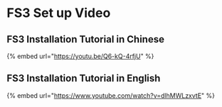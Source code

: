 # FS3 Set up Video

## FS3 Installation Tutorial in Chinese

{% embed url="https://youtu.be/Q6-kQ-4rfjU" %}

## FS3 Installation Tutorial in English

{% embed url="https://www.youtube.com/watch?v=dlhMWLzxvtE" %}

